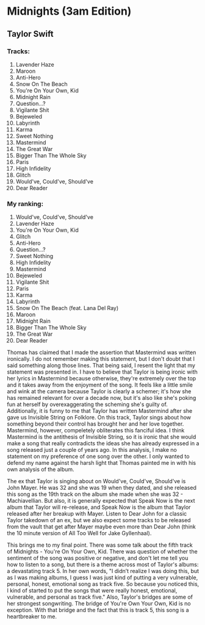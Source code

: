 # Midnights (3am Edition)
## Taylor Swift

### Tracks:
1. Lavender Haze
2. Maroon
3. Anti-Hero
4. Snow On The Beach
5. You're On Your Own, Kid
6. Midnight Rain
7. Question...?
8. Vigilante Shit
9. Bejeweled
10. Labyrinth
11. Karma
12. Sweet Nothing
13. Mastermind
14. The Great War
15. Bigger Than The Whole Sky
16. Paris
17. High Infidelity
18. Glitch
19. Would've, Could've, Should've
20. Dear Reader

### My ranking:
1. Would've, Could've, Should've
2. Lavender Haze
3. You're On Your Own, Kid
4. Glitch
5. Anti-Hero
6. Question...?
7. Sweet Nothing
8. High Infidelity
9. Mastermind
10. Bejeweled
11. Vigilante Shit
12. Paris
13. Karma
14. Labyrinth
15. Snow On The Beach (feat. Lana Del Ray)
16. Maroon
17. Midnight Rain
18. Bigger Than The Whole Sky
19. The Great War
20. Dear Reader


Thomas has claimed that I made the assertion that Mastermind was written ironically. I do not remember making this statement, but I don't doubt that I said something along those lines. That being said, I resent the light that my statement was presented in. I have to believe that Taylor is being ironic with her lyrics in Mastermind because otherwise, they're extremely over the top and it takes away from the enjoyment of the song. It feels like a little smile and wink at the camera because Taylor is clearly a schemer; it's how she has remained relevant for over a decade now, but it's also like she's poking fun at herself by overexaggerating the scheming she's guilty of. Additionally, it is funny to me that Taylor has written Mastermind after she gave us Invisible String on Folklore. On this track, Taylor sings about how something beyond their control has brought her and her love together. Mastermind, however, compeletely obliterates this fanciful idea. I think Mastermind is the antithesis of Invisible String, so it is ironic that she would make a song that really contradicts the ideas she has already expressed in a song released just a couple of years ago. In this analysis, I make no statement on my preference of one song over the other. I only wanted to defend my name against the harsh light that Thomas painted me in with his own analysis of the album.


The ex that Taylor is singing about on Would've, Could've, Should've is John Mayer. He was 32 and she was 19 when they dated, and she released this song as the 19th track on the album she made when she was 32 - Machiavellian. But also, it is generally expected that Speak Now is the next album that Taylor will re-release, and Speak Now is the album that Taylor released after her breakup with Mayer. Listen to Dear John for a classic Taylor takedown of an ex, but we also expect some tracks to be released from the vault that get after Mayer maybe even more than Dear John (think the 10 minute version of All Too Well for Jake Gyllenhaal).


This brings me to my final point. There was some talk about the fifth track of Midnights - You're On Your Own, Kid. There was question of whether the sentiment of the song was positive or negative, and don't let me tell you how to listen to a song, but there is a theme across most of Taylor's albums: a devastating track 5. In her own words, "I didn’t realize I was doing this, but as I was making albums, I guess I was just kind of putting a very vulnerable, personal, honest, emotional song as track five. So because you noticed this, I kind of started to put the songs that were really honest, emotional, vulnerable, and personal as track five." Also, Taylor's bridges are some of her strongest songwriting. The bridge of You're Own Your Own, Kid is no exception. With that bridge and the fact that this is track 5, this song is a heartbreaker to me. 
